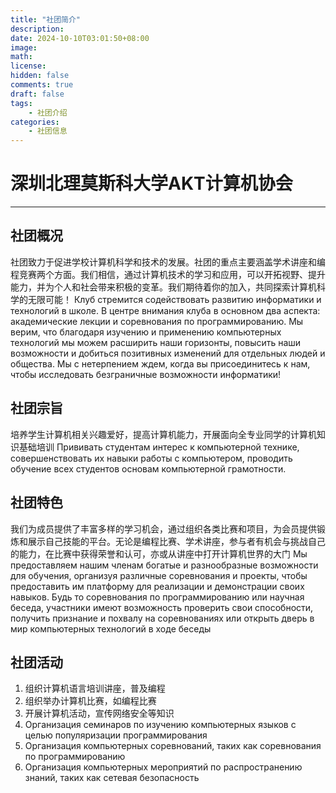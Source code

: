 ```yaml
---
title: "社团简介"
description: 
date: 2024-10-10T03:01:50+08:00
image: 
math: 
license: 
hidden: false
comments: true
draft: false
tags: 
    - 社团介绍
categories:
    - 社团信息
---
```

# 深圳北理莫斯科大学AKT计算机协会
----
## 社团概况
社团致力于促进学校计算机科学和技术的发展。社团的重点主要涵盖学术讲座和编程竞赛两个方面。我们相信，通过计算机技术的学习和应用，可以开拓视野、提升能力，并为个人和社会带来积极的变革。我们期待着你的加入，共同探索计算机科学的无限可能！
Клуб стремится содействовать развитию информатики и технологий в школе. В центре внимания клуба в основном два аспекта: академические лекции и соревнования по программированию. Мы верим, что благодаря изучению и применению компьютерных технологий мы можем расширить наши горизонты, повысить наши возможности и добиться позитивных изменений для отдельных людей и общества. Мы с нетерпением ждем, когда вы присоединитесь к нам, чтобы исследовать безграничные возможности информатики!


## 社团宗旨
培养学生计算机相关兴趣爱好，提高计算机能力，开展面向全专业同学的计算机知识基础培训
Прививать студентам интерес к компьютерной технике, совершенствовать их навыки работы с компьютером, проводить обучение всех студентов основам компьютерной грамотности.

## 社团特色
我们为成员提供了丰富多样的学习机会，通过组织各类比赛和项目，为会员提供锻炼和展示自己技能的平台。无论是编程比赛、学术讲座，参与者有机会与挑战自己的能力，在比赛中获得荣誉和认可，亦或从讲座中打开计算机世界的大门
Мы предоставляем нашим членам богатые и разнообразные возможности для обучения, организуя различные соревнования и проекты, чтобы предоставить им платформу для реализации и демонстрации своих навыков. Будь то соревнования по программированию или научная беседа, участники имеют возможность проверить свои способности, получить признание и похвалу на соревнованиях или открыть дверь в мир компьютерных технологий в ходе беседы  

## 社团活动
1. 组织计算机语言培训讲座，普及编程  
2. 组织举办计算机比赛，如编程比赛
3. 开展计算机活动，宣传网络安全等知识  
1. Организация семинаров по изучению компьютерных языков с целью популяризации программирования
2. Организация компьютерных соревнований, таких как соревнования по программированию
3. Организация компьютерных мероприятий по распространению знаний, таких как сетевая безопасность